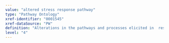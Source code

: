 ```yaml
---
value: "altered stress response pathway"
type: "Pathway Ontology"
xref-identifier: "0001545"
xref-dataSource: "PW"
definition: "Alterations in the pathways and processes elicited in  response to various cues/insults the organism perceives as threatening."
level: "4"
---
```

